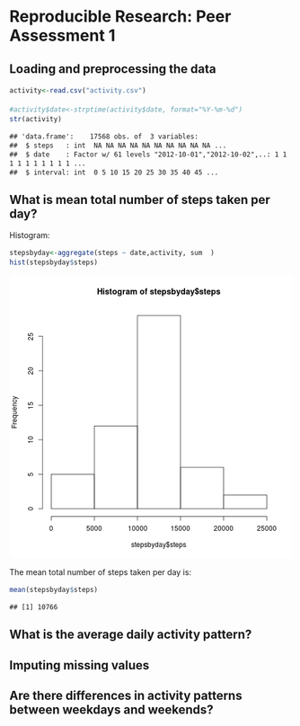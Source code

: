 Reproducible Research: Peer Assessment 1
================================================

## Loading and preprocessing the data

```r
activity<-read.csv("activity.csv")

#activity$date<-strptime(activity$date, format="%Y-%m-%d")
str(activity)
```

```
## 'data.frame':	17568 obs. of  3 variables:
##  $ steps   : int  NA NA NA NA NA NA NA NA NA NA ...
##  $ date    : Factor w/ 61 levels "2012-10-01","2012-10-02",..: 1 1 1 1 1 1 1 1 1 1 ...
##  $ interval: int  0 5 10 15 20 25 30 35 40 45 ...
```



## What is mean total number of steps taken per day?

Histogram:

```r
stepsbyday<-aggregate(steps ~ date,activity, sum  )
hist(stepsbyday$steps)
```

![plot of chunk unnamed-chunk-2](figure/unnamed-chunk-2.png) 



The mean total number of steps taken per day is:

```r
mean(stepsbyday$steps)
```

```
## [1] 10766
```


## What is the average daily activity pattern?



## Imputing missing values



## Are there differences in activity patterns between weekdays and weekends?
